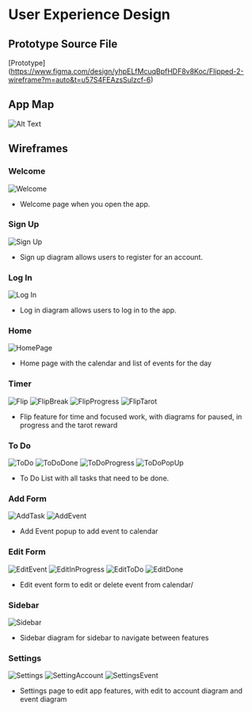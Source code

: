 # User Experience Design

## Prototype Source File
[Prototype] (https://www.figma.com/design/yhpELfMcuqBpfHDF8v8Koc/Flipped-2-wireframe?m=auto&t=u57S4FEAzsSulzcf-6)

## App Map
![Alt Text](ux-design/prototype/AppMap.png)

## Wireframes

### Welcome
![Welcome](ux-design/prototype/Wireframe/Welcome.png)
- Welcome page when you open the app.

### Sign Up
![Sign Up](ux-design/prototype/Wireframe/Signup.png)
- Sign up diagram allows users to register for an account.

### Log In
![Log In](ux-design/prototype/Wireframe/LogIn.png)
- Log in diagram allows users to log in to the app.

### Home
![HomePage](ux-design/prototype/Wireframe/Calendar.png)
- Home page with the calendar and list of events for the day

### Timer
![Flip](ux-design/prototype/Wireframe/TimerFlip.png)
![FlipBreak](ux-design/prototype/Wireframe/TimerBreak.png)
![FlipProgress](ux-design/prototype/Wireframe/TimerInProgress.png)
![FlipTarot](ux-design/prototype/Wireframe/TimerTarotCard.png)
- Flip feature for time and focused work, with diagrams for paused, in progress and the tarot reward


### To Do
![ToDo](ux-design/prototype/Wireframe/ToDo.png) 
![ToDoDone](ux-design/prototype/Wireframe/ToDoDone.png)
![ToDoProgress](ux-design/prototype/Wireframe/ToDoInProgress.png)
![ToDoPopUp](ux-design/prototype/Wireframe/ToDoPopUp.png)
- To Do List with all tasks that need to be done.

### Add Form
![AddTask](ux-design/prototype/Wireframe/AddTaskForm.png)
![AddEvent](ux-design/prototype/Wireframe/AddEventForm.png)
- Add Event popup to add event to calendar

### Edit Form
![EditEvent](ux-design/prototype/Wireframe/EditTask.png)
![EditInProgress](ux-design/prototype/Wireframe/EditInProcess.png)
![EditToDo](ux-design/prototype/Wireframe/EditTask.png)
![EditDone](ux-design/prototype/Wireframe/EditDoneTask.png)
- Edit event form to edit or delete event from calendar/

### Sidebar
![Sidebar](ux-design/prototype/Wireframe/SideBar.png)
- Sidebar diagram for sidebar to navigate between features

### Settings
![Settings](ux-design/prototype/Wireframe/Settings.png)
![SettingAccount](ux-design/prototype/Wireframe/SettingsAccount.png)
![SettingsEvent](ux-design/prototype/Wireframe/SettingsEvents.png)
- Settings page to edit app features, with edit to account diagram and event diagram